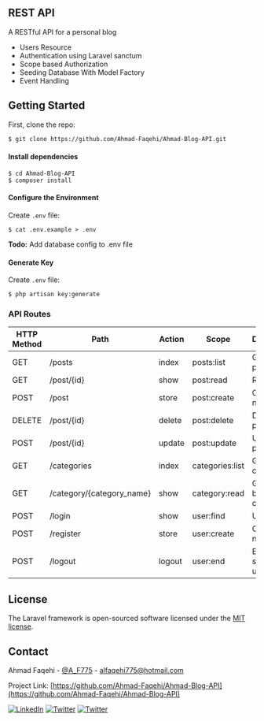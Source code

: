 ## REST API

A RESTful API for a personal blog 
- Users Resource
- Authentication using Laravel sanctum
- Scope based Authorization
- Seeding Database With Model Factory
- Event Handling


## Getting Started
First, clone the repo:
```bash
$ git clone https://github.com/Ahmad-Faqehi/Ahmad-Blog-API.git
```
#### Install dependencies
```
$ cd Ahmad-Blog-API
$ composer install
```

#### Configure the Environment
Create `.env` file:
```
$ cat .env.example > .env
```
<b>Todo:</b> Add database config to .env file 

#### Generate Key 
Create `.env` file:
```
$ php artisan key:generate
```
### API Routes
| HTTP Method	| Path | Action | Scope | Desciption  |
| ----- | ----- | ----- | ---- |------------- |
| GET      | /posts | index | posts:list | Get all posts
| GET     | /post/{id} | show | post:read | Read post
| POST      | /post | store | post:create |  Create new post
| DELETE      | /post/{id} | delete | post:delete |  Delete the post
| POST      | /post/{id} | update | post:update |  Update the post
| GET      | /categories | index | categories:list | Get all categories
| GET     | /category/{category_name} | show | category:read | Get posts by category
| POST      | /login | show | user:find |  User login   
| POST      | /register | store | user:create | Create new user
| POST      | /logout | logout | user:end | End session of user


## License

The Laravel framework is open-sourced software licensed under the [MIT license](https://opensource.org/licenses/MIT).

## Contact

Ahmad Faqehi - [@A_F775](https://twitter.com/A_F775) - alfaqehi775@hotmail.com

Project Link: [https://github.com/Ahmad-Faqehi/Ahmad-Blog-API](https://github.com/Ahmad-Faqehi/Ahmad-Blog-API)

[![LinkedIn][linkedin-shield]][linkedin-url]
[![Twitter][twitter-shield]][twittwe-url]
[![Twitter][github-shield]][github-url]



<!-- MARKDOWN LINKS & IMAGES hdgs -->
<!-- https://www.markdownguide.org/basic-syntax/#reference-style-links -->
[linkedin-shield]: https://img.shields.io/badge/-LinkedIn-black.svg?style=for-the-badge&logo=linkedin&colorB=555
[linkedin-url]: https://linkedin.com/in/ahmad-faqehi
[twitter-shield]: https://img.shields.io/badge/-twitter-black.svg?style=for-the-badge&logo=twitter&colorB=555
[twittwe-url]: https://twitter.com/A_F775
[github-shield]: https://img.shields.io/badge/-github-black.svg?style=for-the-badge&logo=github&colorB=555
[github-url]: https://github.com/Ahmad-Faqehi   